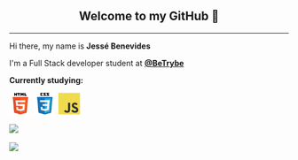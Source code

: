 <h2 align="center"> Welcome to my GitHub 👋 </h2>
<hr>

<p>Hi there, my name is <b>Jessé Benevides</b></p>
<p>I'm a Full Stack developer student at <a href="https://www.betrybe.com/" target="_blank"> <b>@BeTrybe</b></a>

<p><b>Currently studying: </b>

 <p align="left">
<img src="https://raw.githubusercontent.com/devicons/devicon/master/icons/html5/html5-original-wordmark.svg" alt="html5" width="40" height="40"/> 
<img src="https://raw.githubusercontent.com/devicons/devicon/master/icons/css3/css3-original-wordmark.svg" alt="css3" width="40" height="40"/> 
<img src="https://raw.githubusercontent.com/devicons/devicon/master/icons/javascript/javascript-original.svg" alt="javascript" width="40" height="40"/>


<p>
<img height="140em" src="https://github-readme-stats.vercel.app/api/top-langs/?username=JesseBenevides&layout=compact&theme=dark"/>
</p>

<a href="https://www.linkedin.com/in/jessebenevides/" target="_blank"><img src="https://img.shields.io/badge/-LinkedIn-%230077B5?style=for-the-badge&logo=linkedin&logoColor=white" target="_blank"></a> 
